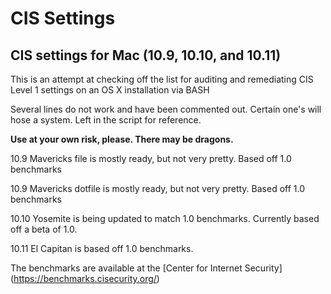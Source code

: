 CIS Settings
========

## CIS settings for Mac (10.9, 10.10, and 10.11)

This is an attempt at checking off the list for auditing and remediating CIS Level 1 settings on an OS X installation via BASH

Several lines do not work and have been commented out. Certain one's will hose a system. Left in the script for reference.

**Use at your own risk, please. There may be dragons.**

10.9 Mavericks file is mostly ready, but not very pretty. Based off 1.0 benchmarks

10.9 Mavericks dotfile is mostly ready, but not very pretty. Based off 1.0 benchmarks

10.10 Yosemite is being updated to match 1.0 benchmarks. Currently based off a beta of 1.0.

10.11 El Capitan is based off 1.0 benchmarks.

The benchmarks are available at the [Center for Internet Security] (https://benchmarks.cisecurity.org/)
